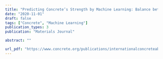 ```yaml
---
title: "Predicting Concrete’s Strength by Machine Learning: Balance between Accuracy and Complexity of Algorithms"
date: "2020-11-01"
draft: false
tags: ["Concrete", "Machine Learning"]
publication_types: 3
publication: "Materials Journal"

abstract: ""

url_pdf: "https://www.concrete.org/publications/internationalconcreteabstractsportal.aspx?m=details&id=51728128"
---
```

